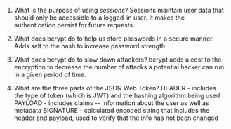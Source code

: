 <!-- Answers to the Short Answer Essay Questions go here -->

1. What is the purpose of using _sessions_?
Sessions maintain user data that should only be accessible to a logged-in user. It makes the authentication persist for future requests.

2. What does bcrypt do to help us store passwords in a secure manner.
Adds salt to the hash to increase password strength.

3. What does bcrypt do to slow down attackers?
bcrypt adds a cost to the encryption to decrease the number of attacks a potential hacker can run in a given period of time.

4. What are the three parts of the JSON Web Token?
HEADER - includes the type of token (which is JWT) and the hashing algorithm being used
PAYLOAD - includes claims -- information about the user as well as metadata
SIGNATURE - calculated encoded string that includes the header and payload, used to verify that the info has not been changed
